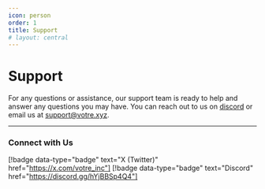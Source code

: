 ```yaml
---
icon: person
order: 1
title: Support
# layout: central
---
```


# Support

For any questions or assistance, our support team is ready to help and answer any questions you may have. You can reach out to us on [discord](https://discord.gg/hYjBBSp4Q4) or email us at [support@votre.xyz](mailto:support@votre.xyz).

---

### Connect with Us

[!badge data-type="badge" text="X (Twitter)" href="https://x.com/votre_inc"] [!badge data-type="badge" text="Discord" href="https://discord.gg/hYjBBSp4Q4"]
